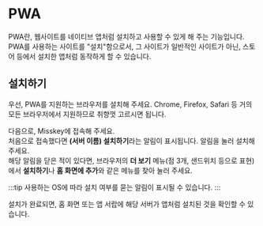 # PWA
<!-- TODO: Add details to EN & JP -->
PWA란, 웹사이트를 네이티브 앱처럼 설치하고 사용할 수 있게 해 주는 기능입니다.  
PWA를 사용하는 사이트를 "설치"함으로서, 그 사이트가 일반적인 사이트가 아닌, 스토어 등에서 설치한 앱처럼 동작하게 할 수 있습니다.

## 설치하기
우선, PWA를 지원하는 브라우저를 설치해 주세요. Chrome, Firefox, Safari 등 거의 모든 브라우저에서 지원하므로 취향껏 고르시면 됩니다.

다음으로, Misskey에 접속해 주세요.  
처음으로 접속했다면 **(서버 이름) 설치하기**라는 알림이 표시됩니다. 알림을 눌러 설치해 주세요.  
해당 알림을 닫은 적이 있다면, 브라우저의 **더 보기** 메뉴(점 3개, 샌드위치 등으로 표현)에서 **설치하기**나 **홈 화면에 추가**와 같은 메뉴를 찾아 눌러 주세요.

:::tip
사용하는 OS에 따라 설치 여부를 묻는 알림이 표시될 수 있습니다.
:::

설치가 완료되면, 홈 화면 또는 앱 서랍에 해당 서버가 앱처럼 설치된 것을 확인할 수 있습니다.
